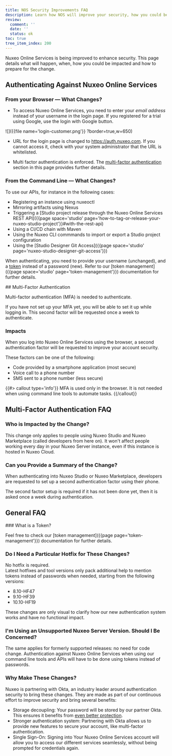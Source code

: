 ```yaml
---
title: NOS Security Improvements FAQ
description: Learn how NOS will improve your security, how you could be impacted and how to prepare for the change.
review:
  comment: ''
  date: ''
  status: ok
toc: true
tree_item_index: 200
---
```


Nuxeo Online Services is being improved to enhance security. This page details what will happen, when, how you could be impacted and how to prepare for the change.

## Authenticating Against Nuxeo Online Services

### From your Browser — What Changes?

- To access Nuxeo Online Services, you need to enter your _email address_ instead of your username in the login page. If you registered for a trial using Google, use the login with Google button.

![]({{file name='login-customer.png'}} ?border=true,w=650)

- URL for the login page is changed to https://auth.nuxeo.com. If you cannot access it, check with your system administrator that the URL is whitelisted.

- Multi factor authentication is enforced. The <a href="#mfa">multi-factor authentication</a> section in this page provides further details.

### From the Command Line — What Changes?

To use our APIs, for instance in the following cases:
- Registering an instance using nuxeoctl
- Mirroring artifacts using Nexus
- Triggering a [Studio project release through the Nuxeo Online Services REST API]({{page space='studio' page='how-to-tag-or-release-your-nuxeo-studio-project'}}#with-the-rest-api)
- Using a CI/CD chain with Maven
- Using the Nuxeo CLI commmands to import or export a Studio project configuration
- Using the [Studio Designer Git Access]({{page space='studio' page='nuxeo-studio-designer-git-access'}})

When authenticating, you need to provide your username (unchanged), and a <a href="#what-is-a-token">token</a> instead of a password (new). Refer to our [token management]({{page space='studio' page='token-management'}}) documentation for further details.

<a name="mfa">
## Multi-Factor Authentication

Multi-factor authentication (MFA) is needed to authenticate.

If you have not set up your MFA yet, you will be able to set it up while logging in. This second factor will be requested once a week to authenticate.

### Impacts

When you log into Nuxeo Online Services using the browser, a second authentication factor will be requested to improve your account security.

These factors can be one of the following:
- Code provided by a smartphone application (most secure)
- Voice call to a phone number
- SMS sent to a phone number (less secure)

{{#> callout type='info'}}
MFA is used only in the browser. It is not needed when using command line tools to automate tasks.
{{/callout}}

## Multi-Factor Authentication FAQ

### Who is Impacted by the Change?

This change only applies to people using Nuxeo Studio and Nuxeo Marketplace (called developers from here on). It won't affect people working every day in your Nuxeo Server instance, even if this instance is hosted in Nuxeo Cloud.

### Can you Provide a Summary of the Change?

When authenticating into Nuxeo Studio or Nuxeo Marketplace, developers are requested to set up a second authentication factor using their phone.

The second factor setup is required if it has not been done yet, then it is asked once a week during authentication.

## General FAQ

<a name="what-is-a-token">
### What is a Token?

Feel free to check our [token management]({{page page='token-management'}}) documentation for further details.

### Do I Need a Particular Hotfix for These Changes?

No hotfix is required.</br>
Latest hotfixes and tool versions only pack additional help to mention tokens instead of passwords when needed, starting from the following versions:

- 8.10-HF47
- 9.10-HF39
- 10.10-HF19

These changes are only visual to clarify how our new authentication system works and have no functional impact.

### I'm Using an Unsupported Nuxeo Server Version. Should I Be Concerned?

The same applies for formerly supported releases: no need for code change. Authentication against Nuxeo Online Services when using our command line tools and APIs will have to be done using tokens instead of passwords.

### Why Make These Changes?

Nuxeo is partnering with Okta, an industry leader around authentication security to bring these changes. They are made as part of our continuous effort to improve security and bring several benefits:

- Storage decoupling: Your password will be stored by our partner Okta. This ensures it benefits from [even better protection](https://www.okta.com/security/).
- Stronger authentication system: Partnering with Okta allows us to provide new features to secure your account, like multi-factor authentication.
- Single Sign-On: Signing into Your Nuxeo Online Services account will allow you to access our different services seamlessly, without being prompted for credentials again.
